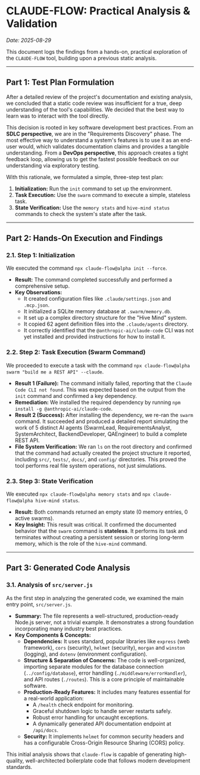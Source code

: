 # CLAUDE-FLOW: Practical Analysis & Validation
*Date: 2025-08-29*

This document logs the findings from a hands-on, practical exploration of the `CLAUDE-FLOW` tool, building upon a previous static analysis.

---

## Part 1: Test Plan Formulation

After a detailed review of the project's documentation and existing analysis, we concluded that a static code review was insufficient for a true, deep understanding of the tool's capabilities. We decided that the best way to learn was to interact with the tool directly.

This decision is rooted in key software development best practices. From an **SDLC perspective**, we are in the "Requirements Discovery" phase. The most effective way to understand a system's features is to use it as an end-user would, which validates documentation claims and provides a tangible understanding. From a **DevOps perspective**, this approach creates a tight feedback loop, allowing us to get the fastest possible feedback on our understanding via exploratory testing.

With this rationale, we formulated a simple, three-step test plan:

1.  **Initialization:** Run the `init` command to set up the environment.
2.  **Task Execution:** Use the `swarm` command to execute a simple, stateless task.
3.  **State Verification:** Use the `memory stats` and `hive-mind status` commands to check the system's state after the task.

---

## Part 2: Hands-On Execution and Findings

### 2.1. Step 1: Initialization

We executed the command `npx claude-flow@alpha init --force`.

*   **Result:** The command completed successfully and performed a comprehensive setup.
*   **Key Observations:**
    *   It created configuration files like `.claude/settings.json` and `.mcp.json`.
    *   It initialized a SQLite memory database at `.swarm/memory.db`.
    *   It set up a complex directory structure for the "Hive Mind" system.
    *   It copied 62 agent definition files into the `.claude/agents` directory.
    *   It correctly identified that the `@anthropic-ai/claude-code` CLI was not yet installed and provided instructions for how to install it.

### 2.2. Step 2: Task Execution (Swarm Command)

We proceeded to execute a task with the command `npx claude-flow@alpha swarm "build me a REST API" --claude`.

*   **Result 1 (Failure):** The command initially failed, reporting that the `Claude Code CLI not found`. This was expected based on the output from the `init` command and confirmed a key dependency.
*   **Remediation:** We installed the required dependency by running `npm install -g @anthropic-ai/claude-code`.
*   **Result 2 (Success):** After installing the dependency, we re-ran the `swarm` command. It succeeded and produced a detailed report simulating the work of 5 distinct AI agents (SwarmLead, RequirementsAnalyst, SystemArchitect, BackendDeveloper, QAEngineer) to build a complete REST API.
*   **File System Verification:** We ran `ls` on the root directory and confirmed that the command had actually created the project structure it reported, including `src/`, `tests/`, `docs/`, and `config/` directories. This proved the tool performs real file system operations, not just simulations.

### 2.3. Step 3: State Verification

We executed `npx claude-flow@alpha memory stats` and `npx claude-flow@alpha hive-mind status`.

*   **Result:** Both commands returned an empty state (0 memory entries, 0 active swarms).
*   **Key Insight:** This result was critical. It confirmed the documented behavior that the `swarm` command is **stateless**. It performs its task and terminates without creating a persistent session or storing long-term memory, which is the role of the `hive-mind` command.

---

## Part 3: Generated Code Analysis

### 3.1. Analysis of `src/server.js`

As the first step in analyzing the generated code, we examined the main entry point, `src/server.js`.

*   **Summary:** The file represents a well-structured, production-ready Node.js server, not a trivial example. It demonstrates a strong foundation incorporating many industry best practices.
*   **Key Components & Concepts:**
    *   **Dependencies:** It uses standard, popular libraries like `express` (web framework), `cors` (security), `helmet` (security), `morgan` and `winston` (logging), and `dotenv` (environment configuration).
    *   **Structure & Separation of Concerns:** The code is well-organized, importing separate modules for the database connection (`../config/database`), error handling (`./middleware/errorHandler`), and API routes (`./routes`). This is a core principle of maintainable software.
    *   **Production-Ready Features:** It includes many features essential for a real-world application:
        *   A `/health` check endpoint for monitoring.
        *   Graceful shutdown logic to handle server restarts safely.
        *   Robust error handling for uncaught exceptions.
        *   A dynamically generated API documentation endpoint at `/api/docs`.
    *   **Security:** It implements `helmet` for common security headers and has a configurable Cross-Origin Resource Sharing (CORS) policy.

This initial analysis shows that `claude-flow` is capable of generating high-quality, well-architected boilerplate code that follows modern development standards.

